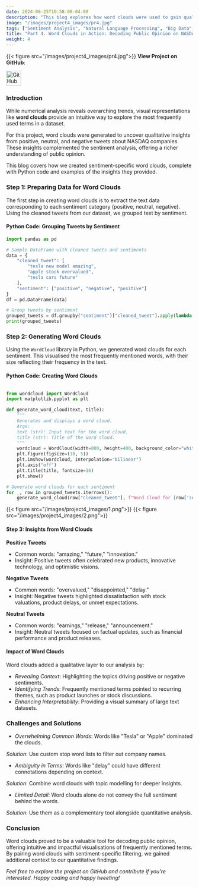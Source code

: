 ```yaml
---
date: 2024-08-25T10:58:08-04:00
description: "This blog explores how word clouds were used to gain qualitative insights from Twitter data. By focusing on frequently used words in positive, neutral, and negative tweets, the project added context to sentiment analysis, revealing key themes in public opinion on NASDAQ companies."
image: "/images/project4_images/pr4.jpg"
tags: ["Sentiment Analysis", "Natural Language Processing", "Big Data", "MapReduce", "Python", "Topic Modelling", "Twitter Analytics", "NASDAQ", "Social Media Mining", "Data Visualisation"]
title: "Part 4. Word Clouds in Action: Decoding Public Opinion on NASDAQ Companies."
weight: 4
---
```

{{< figure src="/images/project4_images/pr4.jpg">}}
**View Project on GitHub**: 

<a href="https://github.com/drnsmith/sentiment-analysis-NASDAQ-companies-Tweets" target="_blank">
    <img src="/images/github.png" alt="GitHub" style="width:40px; height:40px; vertical-align: middle;">
  </a>

### Introduction
While numerical analysis reveals overarching trends, visual representations like **word clouds** provide an intuitive way to explore the most frequently used terms in a dataset. 

For this project, word clouds were generated to uncover qualitative insights from positive, neutral, and negative tweets about NASDAQ companies. These insights complemented the sentiment analysis, offering a richer understanding of public opinion.

This blog covers how we created sentiment-specific word clouds, complete with Python code and examples of the insights they provided.


### Step 1: Preparing Data for Word Clouds

The first step in creating word clouds is to extract the text data corresponding to each sentiment category (positive, neutral, negative). Using the cleaned tweets from our dataset, we grouped text by sentiment.

#### Python Code: Grouping Tweets by Sentiment
```python
import pandas as pd

# Sample DataFrame with cleaned tweets and sentiments
data = {
    "cleaned_tweet": [
        "tesla new model amazing",
        "apple stock overvalued",
        "tesla cars future"
    ],
    "sentiment": ["positive", "negative", "positive"]
}
df = pd.DataFrame(data)

# Group tweets by sentiment
grouped_tweets = df.groupby("sentiment")["cleaned_tweet"].apply(lambda x: " ".join(x)).reset_index()
print(grouped_tweets)
```

### Step 2: Generating Word Clouds

Using the `WordCloud` library in Python, we generated word clouds for each sentiment. This visualised the most frequently mentioned words, with their size reflecting their frequency in the text.

#### Python Code: Creating Word Clouds
```python

from wordcloud import WordCloud
import matplotlib.pyplot as plt

def generate_word_cloud(text, title):
    """
    Generates and displays a word cloud.
    Args:
    text (str): Input text for the word cloud.
    title (str): Title of the word cloud.
    """
    wordcloud = WordCloud(width=800, height=400, background_color="white").generate(text)
    plt.figure(figsize=(10, 5))
    plt.imshow(wordcloud, interpolation="bilinear")
    plt.axis("off")
    plt.title(title, fontsize=16)
    plt.show()

# Generate word clouds for each sentiment
for _, row in grouped_tweets.iterrows():
    generate_word_cloud(row["cleaned_tweet"], f"Word Cloud for {row['sentiment']} Tweets")
```
{{< figure src="/images/project4_images/1.png">}}
{{< figure src="/images/project4_images/2.png">}}

#### Step 3: Insights from Word Clouds

**Positive Tweets**

 - Common words: "amazing," "future," "innovation."
 - Insight: Positive tweets often celebrated new products, innovative technology, and optimistic visions.

**Negative Tweets**

 - Common words: "overvalued," "disappointed," "delay."
 - Insight: Negative tweets highlighted dissatisfaction with stock valuations, product delays, or unmet expectations.

**Neutral Tweets**

 - Common words: "earnings," "release," "announcement."
 - Insight: Neutral tweets focused on factual updates, such as financial performance and product releases.

#### Impact of Word Clouds
Word clouds added a qualitative layer to our analysis by:

 - *Revealing Context*: Highlighting the topics driving positive or negative sentiments.
 - *Identifying Trends*: Frequently mentioned terms pointed to recurring themes, such as product launches or stock discussions.
 - *Enhancing Interpretability*: Providing a visual summary of large text datasets.

### Challenges and Solutions

 - *Overwhelming Common Words*: Words like "Tesla" or "Apple" dominated the clouds.

*Solution*: Use custom stop word lists to filter out company names.

 - *Ambiguity in Terms*: Words like "delay" could have different connotations depending on context.

*Solution*: Combine word clouds with topic modelling for deeper insights.

 - *Limited Detail*: Word clouds alone do not convey the full sentiment behind the words.

*Solution*: Use them as a complementary tool alongside quantitative analysis.

### Conclusion
Word clouds proved to be a valuable tool for decoding public opinion, offering intuitive and impactful visualisations of frequently mentioned terms. By pairing word clouds with sentiment-specific filtering, we gained additional context to our quantitative findings.

*Feel free to explore the project on GitHub and contribute if you’re interested. Happy coding and happy tweeting!*

